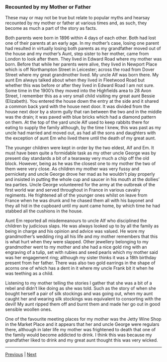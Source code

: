 ### Recounted by my Mother or Father

These may or may not be true but relate to popular myths and hearsay recounted by my mother or father at various times and, as such, they become as much a part of the story as facts.

Both parents were born in 1896 within 4 days of each other. Both had lost one of their parents at an early age. In my mother’s case, losing one parent had resulted in virtually losing both parents as my grandfather moved out of the house and my mother’s Aunt, step sister to her mother, came from London to look after them. They lived in Edward Road where my mother was born. Before that while her parents were alive, they lived in Newport Place which is off Northampton Street in Leicester; across the road from Dover Street where my great grandmother lived. My uncle Alf was born there. My aunt Em always talked about when they lived in Fleetwood Road but whether this was before or after they lived in Edward Road I am not sure. Some time in the 1900’s they moved into the Highfields area to 28 Avon Street, I remember this as a very small child visiting my great aunt Bessie (Elizabeth). You entered the house down the entry at the side and it shared a common back yard with the house next door. It was divided from the house next door by a storm gully that ran between the two and in the middle was the drain; it was paved with blue bricks which had a diamond pattern on them. At the top of the yard uncle Alf used to keep rabbits there for eating to supply the family although, by the time I knew, this was past as my uncle had married and moved out, as had all the sons and daughters with the exception of aunt Em who lived there until the death of my great aunt.

The younger children were kept in order by the two eldest, Alf and Em. It must have been quite a formidable task as my other uncle George was by present day standards a bit of a tearaway very much a chip off the old block. However, being as he was the closest one to my mother the two of them were very close. As children my mother was very fussy and pernickety and uncle George drove her mad as he wouldn’t play properly and insisted in putting the whole cup and saucer in his mouth at the dollies’ tea parties. Uncle George volunteered for the army at the outbreak of the first world war and served throughout in France in various cavalry regiments. He frightened all of the younger ones whilst on leave from France when he was drunk and he chased them all with his bayonet and they all hid in the cupboard until my aunt came home, by which time he had stabbed all the cushions in the house.

Aunt Em reported all misdemeanours to uncle Alf who disciplined the children by judicious slaps. He was always looked up to by all the family as being in charge and his opinion and advice was valued. He wore my grandmother’s wedding ring all his life and my mother remembers that this is what hurt when they were slapped. Other jewellery belonging to my grandmother went to my mother and she had a nice gold ring with an engraving of a tulip, set with rubies and seed pearls which my mother said was her engagement ring; although my sister thinks it was a 18th birthday present from her father. There was also two gold earrings in the shape of acorns one of which has a dent in it where my uncle Frank bit it when he was teething as a child.

Listening to my mother telling the stories I gather that she was a bit of a rebel and didn’t like doing as she was told. Such as the story of when she bought herself a pair of silk stockings and was going out, when my aunt caught her and wearing silk stockings was equivalent to consorting with the devil! My aunt ripped them off and burnt them and made her go out in good sensible woollen ones.

One of the favourite meeting places for my mother was the Jetty Wine Shop in the Market Place and it appears that her and uncle George were regulars there, although in later life my mother was frightened to death that one of the family would become addicted to drink. I think this was because my grandfather liked to drink and my great aunt thought this was very wicked.

---

<a href="./WAE-05.html">Previous</a> | <a href="./WAE-07.html">Next</a>

